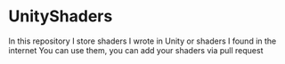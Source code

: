 # UnityShaders
In this repository I store shaders I wrote in Unity or shaders I found in the internet
You can use them, you can add your shaders via pull request
